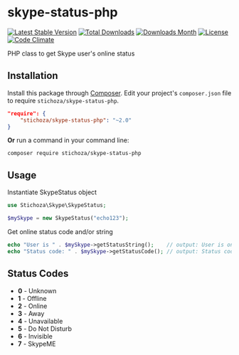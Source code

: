 skype-status-php
================

[![Latest Stable Version](https://img.shields.io/packagist/v/Stichoza/skype-status-php.svg)](https://packagist.org/packages/stichoza/skype-status-php) [![Total Downloads](https://img.shields.io/packagist/dt/Stichoza/skype-status-php.svg)](https://packagist.org/packages/stichoza/skype-status-php) [![Downloads Month](https://img.shields.io/packagist/dm/Stichoza/skype-status-php.svg)](https://packagist.org/packages/stichoza/skype-status-php) [![License](https://img.shields.io/packagist/l/Stichoza/skype-status-php.svg)](https://packagist.org/packages/stichoza/skype-status-php) [![Code Climate](https://img.shields.io/codeclimate/github/Stichoza/skype-status-php.svg)](https://codeclimate.com/github/Stichoza/skype-status-php)

PHP class to get Skype user's online status
## Installation

Install this package through [Composer](https://getcomposer.org/). Edit your project's `composer.json` file to require `stichoza/skype-status-php`.

```json
"require": {
    "stichoza/skype-status-php": "~2.0"
}
```

**Or** run a command in your command line:

```
composer require stichoza/skype-status-php
```

## Usage

Instantiate SkypeStatus object
```php
use Stichoza\Skype\SkypeStatus;

$mySkype = new SkypeStatus("echo123");
```
Get online status code and/or string
```php
echo "User is " . $mySkype->getStatusString();    // output: User is online
echo "Status code: " . $mySkype->getStatusCode(); // output: Status code: 2
```

## Status Codes

 - **0** - Unknown
 - **1** - Offline
 - **2** - Online
 - **3** - Away
 - **4** - Unavailable
 - **5** - Do Not Disturb
 - **6** - Invisible
 - **7** - SkypeME
